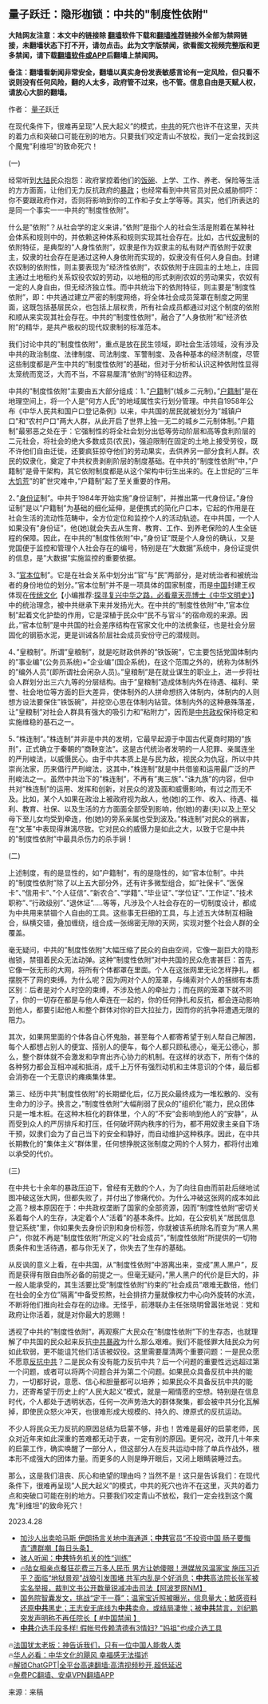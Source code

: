  <!-- 面包屑导航 --> <h2>量子跃迁：隐形枷锁：中共的"制度性依附"</h2> <p class="notice"><b>大陆网友注意：本文中的链接除 <a href="https://github.com/bannedbook/fanqiang" >翻墙</a>软件下载和<a href="https://github.com/killgcd/justmysocks/blob/master/README.md">翻墙推荐</a>链接外全部为禁网链接，未翻墙状态下打不开，请勿点击。此为文字版禁闻，欲看图文视频完整版和更多禁闻，请下载<a href="https://github.com/bannedbook/fanqiang">翻墙软件或APP</a>后翻墙上禁闻网。</p><p>备注：翻墙看新闻非常安全，翻墙以真实身份发表敏感言论有一定风险，但只看不说则没有任何风险，翻的人太多，政府管不过来，也不管。信息自由是天赋人权，请放心大胆的翻墙。</b></p>  <div class="entry"> <p>作者： <a href="https://www.bannedbook.org/bnews/tag/%E9%87%8F%E5%AD%90/" class="st_tag internal_tag" rel="tag" title="标签 量子 下的日志">量子</a>跃迁</p> <p id="summary">在现代条件下，很难再呈现&#8221;人民大起义&#8221;的模式，<a href="https://www.bannedbook.org/bnews/tag/%e4%b8%ad%e5%85%b1/" class="st_tag internal_tag" rel="tag" title="标签 中共 下的日志">中共</a>的死穴也许不在这里，灭共的着力点和突破口可能在别的地方。只要我们咬定青山不放松，我们一定会找到这个魔鬼&#8221;利维坦&#8221;的致命死穴！</p> <p>(一)</p> <p>经常听到<span class='wp_keywordlink_affiliate'><a href="https://www.bannedbook.org/" title="大陆" target="_blank">大陆</a></span>民众抱怨：政府掌控着他们的<span class='wp_keywordlink'><a href="https://www.bannedbook.org/forum11/topic308.html" title="禁片：饭碗是党给的吗？" target="_blank">饭碗</a></span>、上学、工作、养老、保险等生活的方方面面，让他们无力反抗政府的<span class='wp_keywordlink'><a href="https://www.bannedbook.org/forum11/topic276.html" title="禁片：评中国共产党的暴政" target="_blank">暴政</a></span>；也经常看到中共官员对民众威胁恫吓：你不要跟政府作对，否则将影响到你的工作和子女上学等等。其实，他们所表达的是同一个事实一一中共的&#8221;制度性依附&#8221;。</p> <p>什么是&#8221;依附&#8221;？从社会学的定义来讲，&#8221;依附&#8221;是指个人的社会生活是附着在某种社会体系和规则中的，并依赖这种体系和规则实现其社会存在。比如，古代<a href="https://www.bannedbook.org/bnews/tag/%e5%a5%b4%e9%9a%b6/" class="st_tag internal_tag" rel="tag" title="标签 奴隶 下的日志">奴隶</a>制的依附特征，是典型的&#8221;人身性依附&#8221;，奴隶是作为奴隶主的私有财产而依附于奴隶主，奴隶的社会存在是通过这种人身依附而实现的，奴隶没有任何人身自由。封建农奴制的依附性，则主要表现为&#8221;经济性依附&#8221;，农奴依附于庄园主的土地上，庄园主通过土地租约关系奴役农奴的劳动，以地租的形式剥削农奴的劳动果实，农奴有一定的人身自由，但无经济独立性。而中共统治下的依附特征，则主要是&#8221;制度性依附&#8221;，即：中共通过建立严密的制度网络，将全体社会成员笼罩在制度之网里面，这既包括基层民众，也包括上层权贵，所有社会成员都通过对这个制度的依附和顺从来实现其社会存在。中共的&#8221;制度性依附&#8221;，融合了&#8221;人身依附&#8221;和&#8221;经济依附&#8221;的精华，是共产极权的现代奴隶制的标准范本。</p> <p>我们讨论中共的&#8221;制度性依附&#8221;，重点是放在民生领域，即社会生活领域，没有涉及中共的政治制度、法律制度、司法制度、军警制度、及各种基本的经济制度，尽管这些制度都是产生中共的&#8221;制度性依附&#8221;的基础，但对于分析和认识这种依附性显得太笼统而宽泛，大而不当，不容易厘清&#8221;依附&#8221;的特征和边界。</p> <p>中共的&#8221;制度性依附&#8221;主要由五大部分组成：1、&#8221;<a href="https://www.bannedbook.org/bnews/tag/%E6%88%B7%E7%B1%8D/" class="st_tag internal_tag" rel="tag" title="标签 户籍 下的日志">户籍</a>制&#8221;(城乡二元制)。&#8221;<a href="https://www.bannedbook.org/bnews/tag/%E6%88%B7%E7%B1%8D%E5%88%B6/" class="st_tag internal_tag" rel="tag" title="标签 户籍制 下的日志">户籍制</a>&#8221;是在地理空间上，将一个人是&#8221;何方人氏&#8221;的地域属性实行划分管理。中共自1958年公布《中华人民共和国户口登记条例》以来，中共国的居民就被划分为&#8221;城镇户口&#8221;和&#8221;农村户口&#8221;两大人群，从此开启了世界上独一无二的城乡二元制体制。&#8221;户籍制&#8221;最邪恶之处在于：它强制性的将全社会划分出低等劳动阶层和高等食利阶层的二元社会，将社会的绝大多数成员(农民)，强迫限制在固定的土地上接受劳役，既不许他们自由迁徙，还要疯狂掠夺他们的劳动果实，去供养另一部分食利人群。农民的奴隶化，奠定了中共权贵剥削阶层的制度基础。在中共的&#8221;制度性依附&#8221;中，&#8221;户籍制&#8221;是骨干架构，其它依附制度都是从这个架构中衍生出来的。在上世纪的&#8221;三年<span class='wp_keywordlink'><a href="https://www.bannedbook.org/forum2/topic255.html" title="https://www.bannedbook.org/forum2/topic255.html" target="_blank">大饥荒</a></span>&#8221;的旷世灾难中，&#8221;户籍制&#8221;起了至关重要的作用。</p> <p>2、&#8221;<a href="https://www.bannedbook.org/bnews/tag/%e8%ba%ab%e4%bb%bd%e8%af%81/" class="st_tag internal_tag" rel="tag" title="标签 身份证 下的日志">身份证</a>制&#8221;。中共于1984年开始实施&#8221;身份证制&#8221;，并推出第一代身份证。&#8221;身份证制&#8221;是以&#8221;户籍制&#8221;为基础的细化延伸，是便携式的简化户口本，它起的作用是在社会生活的流动性范畴中，全方位定位和监控个人的活动轨迹。在中共国，一个人如果没有&#8221;身份证&#8221;，他(她)就会失去从生育、教育、工作、到养老保险的人生全链程的保障。因此，在中共的&#8221;制度性依附&#8221;中，&#8221;身份证&#8221;既是个人身份的确认，又是党国便于监控和管理个人社会存在的编号，特别是在&#8221;大数据&#8221;系统中，身份证提供的信息，是&#8221;大数据&#8221;实施监控的重要依据。</p> <p>3、&#8221;<a href="https://www.bannedbook.org/bnews/tag/%E5%AE%98%E6%9C%AC%E4%BD%8D/" class="st_tag internal_tag" rel="tag" title="标签 官本位 下的日志">官本位</a>制&#8221;。它是在社会关系中划分出&#8221;官&#8221;与&#8221;民&#8221;两部分，是对统治者和被统治者的身份地位的划分。&#8221;官本位制&#8221;并不是一项具体的国家制度，而是<span class='wp_keywordlink_affiliate'><a href="https://www.bannedbook.org/" title="中国" target="_blank">中国</a></span>封建王权体现在<span class='wp_keywordlink'><a href="https://www.bannedbook.org/bnews/tculture/" title="中华传统文化" target="_blank">传统文化</a></span>【小编推荐:<a href='https://www.bannedbook.org/bnews/comments/20220808/1768773.html' target='_blank'>探寻复兴中华之路，必看章天亮博士《中华文明史》</a>】中的统治理念，被中共继承下来并发扬光大。在中共的&#8221;制度性依附&#8221;中,&#8221;官本位制&#8221;起着文化护垫的作用，它是深植于民众中&#8221;民不与官斗&#8221;的宿命观的来源。因此，&#8221;官本位制&#8221;是中共国的社会差序结构在官家文化中的法统象征，也是社会分层固化的钢筋水泥，更是训诫各阶层社会成员安份守己的潜规则。</p> <p>4、&#8221;皇粮制&#8221;。所谓&#8221;皇粮制&#8221;，就是吃财政供养的&#8221;铁饭碗&#8221;，它主要包括党国体制内的&#8221;事业编&#8221;(公务员系统)+&#8221;企业编&#8221;(国企系统)，在这个范围之外的，统称为体制外的&#8221;编外人员&#8221;(即所谓社会闲杂人员)。&#8221;皇粮制&#8221;是在就业谋生的职业上，进一步将社会人群划分出三六九等的分层结构。由于&#8221;皇粮制&#8221;造成体制内外在待遇、福利、荣誉、社会地位等方面的巨大差异，使体制外的人拼命想挤入体制内，体制内的人则想方设法要保住&#8221;铁饭碗&#8221;，并挖空心思在体制内钻营。体制内外的这种悬殊落差，让&#8221;皇粮制&#8221;对社会人群具有强大的吸引力和&#8221;粘附力&#8221;，因而是<a href="https://www.bannedbook.org/bnews/tag/%e4%b8%ad%e5%85%b1%e6%94%bf%e6%9d%83/" class="st_tag internal_tag" rel="tag" title="标签 中共政权 下的日志">中共政权</a>保持稳定和实施维稳的基石之一。</p> <p>5、&#8221;株连制&#8221;。&#8221;株连制&#8221;并非是中共的发明，它最早起源于中国古代夏商时期的&#8221;族刑&#8221;，正式确立于秦朝的&#8221;商鞅变法&#8221;。这是古代统治者发明的一人犯罪、亲属连坐的严刑峻法，以威慑民心。由于中共本质上是与民为敌，视民众为仇寇，所以中共崇尚法家，历来倡行严刑峻法，这其中，&#8221;株连制&#8221;就是中共借鉴和运用最广泛的严刑峻法之一。虽然中共治下的&#8221;株连制&#8221;，不再有&#8221;夷三族&#8221;、&#8221;诛九族&#8221;的内容，但中共对&#8221;株连制&#8221;的运用、发挥和创新，对民众的波及面和威慑影响，有过之而无不及。比如，某个人如果在政治上被政府视为敌人，他(她)的工作、收入、待遇、福利、教育、社保、以及生活的方方面面全部受到影响，他(她)的妻(夫)以及上至父母下至儿女均受到牵连，他(她)的旁系亲属也受到波及。&#8221;株连制&#8221;对民众的祸害，在&#8221;文革&#8221;中表现得淋漓尽致。它对民众的威慑力是如此之大，以致于它是中共的&#8221;制度性依附&#8221;中最具杀伤力的杀手锏！</p> <p>(二)</p>  <p>上述制度，有的是显性的，如&#8221;户籍制&#8221;，有的是隐性的，如&#8221;官本位制&#8221;。中共的&#8221;制度性依附&#8221;除了以上五大部分外，还有许多微型组合，如&#8221;社保卡&#8221;、&#8221;医保卡&#8221;、&#8221;信用卡&#8221;、&#8221;个人征信&#8221;、&#8221;新农合&#8221;、&#8221;学籍&#8221;、&#8221;毕业证&#8221;、&#8221;学位证&#8221;、&#8221;工作证&#8221;、&#8221;技术职称&#8221;、&#8221;行政级别&#8221;、&#8221;退休证&#8221;&#8230;..等等，凡涉及个人社会存在的一切制度设计，都成为中共用来禁锢个人自由的工具。这些事无巨细的工具，与上述五大体制互相融合，纵横交错，叠加缠绕，组合成一张绵密无隙的天网，实现对整个社会人群的全覆盖。</p> <p>毫无疑问，中共的&#8221;制度性依附&#8221;大幅压缩了民众的自由空间，它像一副巨大的隐形枷锁，禁锢着民众无法动弹。这种&#8221;制度性依附&#8221;对中共国的民众危害甚巨：首先，它像一张无形的大网，将所有个体都罩在里面。个人在这张网里无论怎样挣扎，都摆脱不了网的束缚。为什么呢？因为网对个人的笼罩，与绳索对个人的捆绑有本质区别：后者是对个人时空的束缚，不涉及他人的牵扯力；而在网的笼罩下就不同了，你的一切存在都是与他人牵连在一起的，你的任何挣扎和反抗，都会连动影响到他人，都要引起他人和整个群体对你的巨大拉扯力，因而你的抗争将遭遇无限的阻力。</p> <p>其次，如果网里面的个体各自心怀鬼胎，甚至每个人都寄希望于别人帮自己解困，每个人都想占别人的便宜、搭别人的便车，每个人都只顾私德心，毫无公德心，那么，整个群体就不会激发和孕育出齐心协力的机制。在这样的状态下，所有个体的各种努力都会互相冲减和抵消，成千上万怀有强烈动机和主体意识的个体，最后都会消弥在一个无意识的瘫痪集体里。</p> <p>第三、经历中共&#8221;制度性依附&#8221;的长期塑化后，亿万民众最终成为一堆松散的、没有生命力的沙子。换言之，&#8221;制度性依附&#8221;大幅削弱了民众的&#8221;组织化&#8221;能力，民众团体只是一堆木桩。在这种木桩化的群体里，个人的&#8221;不安&#8221;会影响到他人的&#8221;安静&#8221;，从而受到众人的严厉排斥和打压，任何破坏网内秩序的行为，都不用奴隶主亲自下场干预，奴隶们会为了自己当下的安全和静好，而自动维护这种秩序。因此，在中共长期教化的&#8221;集体主义&#8221;群体里，任何想挣脱这张制度之网的个人努力，都将付出难以承受的代价。</p> <p>(三)</p> <p>在中共七十余年的暴政压迫下，曾经有无数的个人，为了向往自由而前赴后继地试图冲破这张大网，但都失败了，并付出了惨痛代价。为什么冲破这张网的成本如此之高？根本原因在于：中共政权垄断了国家的全部资源，因而&#8221;制度性依附&#8221;密切关系着每个人的生存，决定着个人&#8221;活着&#8221;的基本条件。比如，在公安机关&#8221;居民信息登记系统&#8221;里，你如果失去身份识别和身份标签，你就被该系统除名而变为&#8221;黑人黑户&#8221;，你就不再是&#8221;制度性依附&#8221;所定义的&#8221;社会成员&#8221;，&#8221;制度性依附&#8221;所提供的一切物质条件和生活待遇，都与你无关了，你失去了生存的基础。</p>  <p>从反讽的意义上看，在中共国，从&#8221;制度性依附&#8221;中游离出来，变成&#8221;黑人黑户&#8221;，反而是获得有限自由所必备的前提之一。但毫无疑问，&#8221;黑人黑户的代价是巨大的，非一般人能承受的，其生活要比受&#8221;制度性依附&#8221;约束的&#8221;社会成员&#8221;艰难无数倍，他们在社会的全方位&#8221;隔离&#8221;中备受煎熬，社会排挤力量就像权力中心向外旋转的水流，不断将他们推向社会存在的边缘。无怪乎，前港联办主任张晓明曾嚣张地说：党和政府让你活着，就是对你最大的恩赐！</p> <p>透视了中共的&#8221;制度性依附&#8221;，再观察广大民众在&#8221;制度性依附&#8221;下的生存态，也就理解了中共国的民众起来反抗<span class='wp_keywordlink'><a href="https://www.bannedbook.org/forum11/topic276.html" title="禁片：评中国共产党的暴政" target="_blank">中共暴政</a></span>为什么那么艰难。我们不能怪罪大陆民众为何如此软弱，更不能诅咒他们活该被奴役。这里需要厘清两个重要问题：一是民众愿不愿意<a href="https://www.bannedbook.org/bnews/tag/%e5%8f%8d%e6%8a%97%e4%b8%ad%e5%85%b1/" class="st_tag internal_tag" rel="tag" title="标签 反抗中共 下的日志">反抗中共</a>？二是民众有没有能力反抗中共？后一个问题的重要性远远超过第一个问题，或者可以将两个问题合并为第二个问题。如果民众具备反抗中共的能力，一切都好说，意愿、信心和胆量都可以培养；如果民众不具备反抗中共的能力，还寄希望于历史上的&#8221;人民大起义&#8221;模式，就是一厢情愿的空想。特别是在信息时代，个人都处于透明状态，任何一次声势浩大的群体聚集，都会被中共分化瓦解掉，即使民众怒火冲天，也很难形成大规模的、持久的、燎原式的反抗运动。</p> <p>不少人将民众无力反抗的原因总结为启蒙不够，非也！苦难是最好的启蒙老师，民众对近年来如此深重的苦难都无动于衷，一定有别的原因。更何况，改开几十年来的启蒙工作，确实唤醒了一部分人，但这部分人在反共运动中除了单兵作战外，根本形不成强大的团体力量。而更多的人则是睁开眼后，又闭上眼睛装睡过去。</p> <p>那么，这是我们沮丧、灰心和绝望的理由吗？当然不是！这只是告诉我们：在现代条件下，很难再呈现&#8221;人民大起义&#8221;的模式，中共的死穴也许不在这里，灭共的着力点和突破口可能在别的地方。只要我们咬定青山不放松，我们一定会找到这个魔鬼&#8221;利维坦&#8221;的致命死穴！</p> <p>2023.4.28</p> <!--<div id="taboola-mid-1"></div>--><ul class='op-related-articles' title='相关阅读'> <li><a href='https://www.bannedbook.org/bnews/bannedvideo/20231225/1978655.html' target='_blank'>加沙人出卖哈马斯 伊朗扬言关地中海通道；<b>中共</b>官员“不投资中国 肠子要悔青”遭群嘲【每日头条】</a></li> <li><a href='https://www.bannedbook.org/bnews/lifebaike/20231225/1978650.html' target='_blank'>骇人听闻：<b>中共</b>特务机关的性“训练”</a></li> <li><a href='https://www.bannedbook.org/bnews/bannedvideo/20231225/1978638.html' target='_blank'>🔥陆女相亲点餐狂花费三万多人民币 男方让她傻眼！港媒放风温家宝 施压习近平？面临“地狱景观”战狼引发围堵 共军内乱是个好消息；<b>中共</b>高法院长张军被实名举报，裁判文书公开数量锐减冲击司法【阿波罗网NM】</a></li> <li><a href='https://www.bannedbook.org/bnews/bannedvideo/20231225/1978616.html' target='_blank'>国务院智囊发文，挑战“定于一尊”；温家宝近照被曝光，信息量大；敏感资料还原<b>中共</b>黑史；王志安无底线为<b>中共</b>卖命，或结局凄惨；被<b>中共</b>禁言，刘纪鹏突发声明称不再任院长【 #中国禁闻 】</a></li> <li><a href='https://www.bannedbook.org/bnews/taiwannews/20231225/1978607.html' target='_blank'><b>中共</b>介选手段多样! 假帐号传赖清德有3情妇? &quot;妈祖&quot;也成介选工具</a></li> </ul> <p class="texttj"> 🔥<a href="https://www.bannedbook.org/bnews/ssgc/20230219/1850782.html" target="_blank">法国犹太老板：神告诉我们，只有一位中国人能救人类</a><br/> 🔥<a href="https://www.bannedbook.org/bnews/comments/20220220/1694796.html" target="_blank">华人必看：中华文化的飓风 幸福感无法描述</a><br/> 🔥<a href="https://github.com/bannedbook/fanqiang/wiki/V2ray%E6%9C%BA%E5%9C%BA" target="_blank">解锁ChatGPT|全平台高速翻墙:高清视频秒开,超低延迟</a><br/> 🔥<a href="https://github.com/bannedbook/fanqiang/wiki/%E7%A6%81%E9%97%BB%E7%BD%91%E5%AE%89%E5%8D%93%E7%BF%BB%E5%A2%99%E6%96%B0%E9%97%BBAPP" target="_blank">免费PC翻墙、安卓VPN翻墙APP</a><br/> </p> <p class="src-info">来源：来稿 </p><a name='sharetosocial'></a> <div style="margin-bottom:5px;padding-bottom:5px;clear:both"> <div id="archive-pix-1" class="banner-ads"> <!-- AuctionX Display platform tag START --> <div id="27602x728x90x621x_ADSLOT1" clicktrack="%%CLICK_URL_ESC%%"></div>  <!-- AuctionX Display platform tag END --> </div> <div id="archive-pix-2" class="banner-ads"> <!-- AuctionX Display platform tag START --> <div id="27556x300x250x621x_ADSLOT1" clicktrack="%%CLICK_URL_ESC%%" style="margin:0 auto;text-align:center"></div>  <!-- AuctionX Display platform tag END --> </div> </div>  <div id="archive-pix-1" class="banner-ads"> <!-- AuctionX Display platform tag START --> <div id="27603x728x90x621x_ADSLOT1" clicktrack="%%CLICK_URL_ESC%%"></div>  <!-- AuctionX Display platform tag END --> </div> </div><!--END ENTRY--> 